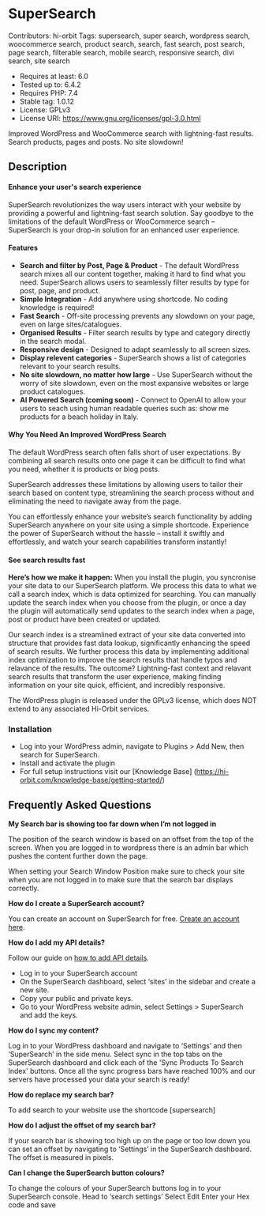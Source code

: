 # SuperSearch #

Contributors: hi-orbit
Tags: supersearch, super search, wordpress search, woocommerce search, product search, search, fast search, post search, page search, filterable search, mobile search, responsive search, divi search, site search
* Requires at least: 6.0
* Tested up to: 6.4.2
* Requires PHP: 7.4
* Stable tag: 1.0.12
* License: GPLv3
* License URI: https://www.gnu.org/licenses/gpl-3.0.html

Improved WordPress and WooCommerce search with lightning-fast results. Search products, pages and posts. No site slowdown!

## Description ##
#### Enhance your user's search experience ####

SuperSearch revolutionizes the way users interact with your website by providing a powerful and lightning-fast search solution. Say goodbye to the limitations of the default WordPress or WooCommerce search – SuperSearch is your drop-in solution for an enhanced user experience.

#### Features ####

*	**Search and filter by Post, Page & Product** - The default WordPress search mixes all our content together, making it hard to find what you need. SuperSearch allows users to seamlessly filter results by type for post, page, and product.
*	**Simple Integration** - Add anywhere using shortcode. No coding knowledge is required!
*	**Fast Search** - Off-site processing prevents any slowdown on your page, even on large sites/catalogues.
*	**Organised Results** - Filter search results by type and category directly in the search modal.
*	**Responsive design** - Designed to adapt seamlessly to all screen sizes.
*	**Display relevent categories** - SuperSearch shows a list of categories relevant to your search results.
*	**No site slowdown, no matter how large** - Use SuperSearch without the worry of site slowdown, even on the most expansive websites or large product catalogues.
*	**AI Powered Search (coming soon)** - Connect to OpenAI to allow your users to seach using human readable queries such as: show me products for a beach holiday in Italy.

#### Why You Need An Improved WordPress Search ####

The default WordPress search often falls short of user expectations. By combining all search results onto one page it can be difficult to find what you need, whether it is products or blog posts.

SuperSearch addresses these limitations by allowing users to tailor their search based on content type, streamlining the search process without and eliminating the need to navigate away from the page.

You can effortlessly enhance your website’s search functionality by adding SuperSearch anywhere on your site using a simple shortcode. Experience the power of SuperSearch without the hassle – install it swiftly and effortlessly, and watch your search capabilities transform instantly!


#### See search results fast ####

**Here’s how we make it happen:**
When you install the plugin, you syncronise your site data to our SuperSearch platform. We process this data to what we call a search index, which is data optimized for searching. You can manually update the search index when you choose from the plugin, or once a day the plugin will automatically send updates to the search index when a page, post or product have been created or updated.

Our search index is a streamlined extract of your site data converted into structure that provides fast data lookup, significantly enhancing the speed of search results. We further process this data by implementing additional index optimization to improve the search results that handle typos and relavance of the results. The outcome? Lightning-fast context and relavant search results that transform the user experience, making finding information on your site quick, efficient, and incredibly responsive.

The WordPress plugin is released under the GPLv3 license, which does NOT extend to any associated Hi-Orbit services.

### Installation ###
* Log into your WordPress admin, navigate to Plugins > Add New, then search for SuperSearch.
* Install and activate the plugin
* For full setup instructions visit our [Knowledge Base] (https://hi-orbit.com/knowledge-base/getting-started/)


## Frequently Asked Questions ##
**My Search bar is showing too far down when I’m not logged in**

The position of the search window is based on an offset from the top of the screen. When you are logged in to wordpress there is an admin bar which pushes the content further down the page.

When setting your Search Window Position make sure to check your site when you are not logged in to make sure that the search bar displays correctly.

**How do I create a SuperSearch account?**

You can create an account on SuperSearch for free. [Create an account here](https://supersearch.hi-orbit.com/register).

**How do I add my API details?**

Follow our guide on [how to add API details](https://hi-orbit.com/knowledge-base/getting-started/add-your-api-details/).

*	Log in to your SuperSearch account
*	On the SuperSearch dashboard, select ‘sites’ in the sidebar and create a new site.
*	Copy your public and private keys.
*	Go to your WordPress website admin, select Settings > SuperSearch and add the keys.

**How do I sync my content?**

Log in to your WordPress dashboard and navigate to ‘Settings’ and then ‘SuperSearch’ in the side menu.
Select sync in the top tabs on the SuperSearch dashboard and click each of the 'Sync Products To Search Index' buttons.
Once all the sync progress bars have reached 100% and our servers have processed your data your search is ready!

**How do replace my search bar?**

To add search to your website use the shortcode [supersearch]

**How do I adjust the offset of my search bar?**

If your search bar is showing too high up on the page or too low down you can set an offset by navigating to ‘Settings’ in the SuperSearch dashboard. The offset is measured in pixels.

**Can I change the SuperSearch button colours?**

To change the colours of your SuperSearch buttons log in to your SuperSearch console.
Head to ‘search settings’
Select Edit
Enter your Hex code and save

